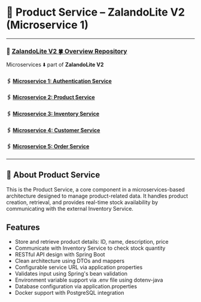 # 🛒 Product  Service – ZalandoLite V2 (Microservice 1)

---

###   🔗 [ZalandoLite V2  🍀 Overview Repository ](https://github.com/Ochwada/ZalandoLiteV2-MicroservicesArchitecture)
Microservices ⬇️ part of **ZalandoLite V2**
#### 🖇️ [Microservice 1: Authentication Service](https://github.com/Ochwada/ZalandoLiteV2-authentication)
#### 🖇️ [Microservice 2: Product Service](https://github.com/reyhanovelek/ZalandoLiteV2-product1)
#### 🖇️ [Microservice 3: Inventory Service](https://github.com/Ochwada/ZalandoLiteV2-inventory)
#### 🖇️ [Microservice 4: Customer Service ](https://github.com/reyhanovelek/customer-service)
#### 🖇️ [Microservice 5: Order Service](https://github.com/Ochwada/ZalandoLiteV2-order)

---
## 📖 About Product Service
This is the Product Service, a core component in a microservices-based architecture designed to manage product-related 
data. It handles product creation, retrieval, and provides real-time stock availability by communicating with the
external Inventory Service.

## Features
- Store and retrieve product details: ID, name, description, price 
- Communicate with Inventory Service to check stock quantity 
- RESTful API design with Spring Boot 
- Clean architecture using DTOs and mappers 
- Configurable service URL via application properties 
- Validates input using Spring's bean validation 
- Environment variable support via .env file using dotenv-java 
- Database configuration via application.properties 
- Docker support with PostgreSQL integration